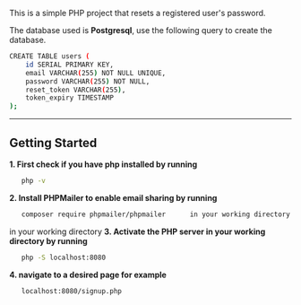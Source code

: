 This is a simple PHP project that resets a registered user's password. 

The database used is **Postgresql**, use the following query to create the database.
```bash
CREATE TABLE users (
    id SERIAL PRIMARY KEY, 
    email VARCHAR(255) NOT NULL UNIQUE,
    password VARCHAR(255) NOT NULL,
    reset_token VARCHAR(255), 
    token_expiry TIMESTAMP 
);
```
---

## Getting Started 

**1. First check if you have php installed by running**
```bash   
   php -v
```
**2. Install PHPMailer to enable email sharing by running**
```bash
   composer require phpmailer/phpmailer      in your working directory
```
in your working directory
**3. Activate the PHP server in your working directory by running**
```bash
   php -S localhost:8080
```
**4. navigate to a desired page for example**
```bash
   localhost:8080/signup.php
```
